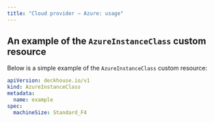 ```yaml
---
title: "Cloud provider — Azure: usage"
---
```


## An example of the `AzureInstanceClass` custom resource

Below is a simple example of the `AzureInstanceClass` custom resource:

```yaml
apiVersion: deckhouse.io/v1
kind: AzureInstanceClass
metadata:
  name: example
spec:
  machineSize: Standard_F4
```
